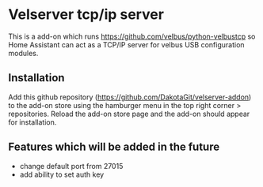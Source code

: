 # Velserver tcp/ip server 

This is a add-on which runs https://github.com/velbus/python-velbustcp so Home Assistant can act as a TCP/IP server for velbus USB configuration modules.

## Installation

Add this github repository (https://github.com/DakotaGit/velserver-addon) to the add-on store using the hamburger menu in the top right corner > repositories. Reload the add-on store page and the add-on should appear for installation.

## Features which will be added in the future

- change default port from 27015
- add ability to set auth key
